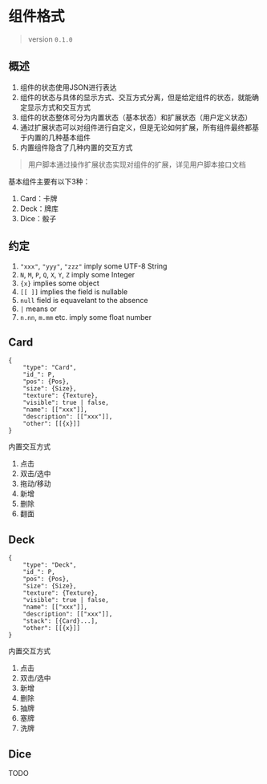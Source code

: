 # 组件格式

> version `0.1.0`

## 概述

1. 组件的状态使用JSON进行表达
2. 组件的状态与具体的显示方式、交互方式分离，但是给定组件的状态，就能确定显示方式和交互方式
3. 组件的状态整体可分为内置状态（基本状态）和扩展状态（用户定义状态）
4. 通过扩展状态可以对组件进行自定义，但是无论如何扩展，所有组件最终都基于内置的几种基本组件
5. 内置组件隐含了几种内置的交互方式

> 用户脚本通过操作扩展状态实现对组件的扩展，详见用户脚本接口文档

基本组件主要有以下3种：

1. Card：卡牌
2. Deck：牌库
3. Dice：骰子

## 约定

1. `"xxx"`, `"yyy"`, `"zzz"` imply some UTF-8 String
2. `N`, `M`, `P`, `Q`, `X`, `Y`, `Z` imply some Integer
3. `{x}` implies some object
4. `[[ ]]` implies the field is nullable
5. `null` field is equavelant to the absence
6. `|` means or
7. `n.nn`, `m.mm` etc. imply some float number

## Card

```
{
    "type": "Card",
    "id_": P,
    "pos": {Pos},
    "size": {Size},
    "texture": {Texture},
    "visible": true | false,
    "name": [["xxx"]],
    "description": [["xxx"]],
    "other": [[{x}]]
}
```

内置交互方式

1. 点击
2. 双击/选中
3. 拖动/移动
4. 新增
5. 删除
6. 翻面

## Deck

```
{
    "type": "Deck",
    "id_": P,
    "pos": {Pos},
    "size": {Size},
    "texture": {Texture},
    "visible": true | false,
    "name": [["xxx"]],
    "description": [["xxx"]],
    "stack": [{Card}...],
    "other": [[{x}]]
}
```

内置交互方式

1. 点击
2. 双击/选中
3. 新增
4. 删除
5. 抽牌
6. 塞牌
7. 洗牌

## Dice

TODO
